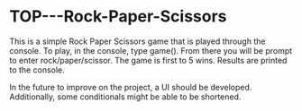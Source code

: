 # TOP---Rock-Paper-Scissors


This is a simple Rock Paper Scissors game that is played through the console. To play, in the console, type game(). From there you will be prompt to enter rock/paper/scissor. The game is first to 5 wins. Results are printed to the console.

In the future to improve on the project, a UI should be developed. Additionally, some conditionals might be able to be shortened. 

